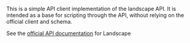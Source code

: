 This is a simple API client implementation of the landscape API.
It is intended as a base for scripting through the API, without relying on
the official client and schema.

See the [official API documentation](https://landscape.canonical.com/static/doc/api/) for Landscape

